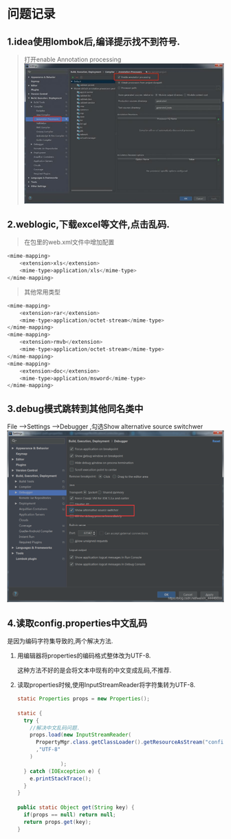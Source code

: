 # 问题记录
## 1.idea使用lombok后,编译提示找不到符号.
>打开enable Annotation processing
![lombok找不到符号解决](./picture/lombok_problem.jpeg)  

## 2.weblogic,下载excel等文件,点击乱码.
>在包里的web.xml文件中增加配置
``` java 
<mime-mapping>
    <extension>xls</extension>
    <mime-type>application/xls</mime-type>
</mime-mapping> 
```
>其他常用类型
```js 
<mime-mapping>
    <extension>rar</extension>
    <mime-type>application/octet-stream</mime-type>
</mime-mapping>
<mime-mapping>
    <extension>rmvb</extension>
    <mime-type>application/octet-stream</mime-type>
</mime-mapping>
<mime-mapping>
    <extension>doc</extension>
    <mime-type>application/msword</mime-type>
</mime-mapping>
```
## 3.debug模式跳转到其他同名类中
File -->Settings -->Debugger ,勾选Show alternative source switchwer
![debug跳转到同名类](./picture/debug_switch.png) 

## 4.读取config.properties中文乱码

是因为编码字符集导致的,两个解决方法.

1. 用编辑器将properties的编码格式整体改为UTF-8.

   这种方法不好的是会将文本中现有的中文变成乱码,不推荐.

2. 读取properties时候,使用InputStreamReader将字符集转为UTF-8.

   ```java
   static Properties props = new Properties();
   
   static {
     try {
       //解决中文乱码问题.
       props.load(new InputStreamReader(
         PropertyMgr.class.getClassLoader().getResourceAsStream("config")
         ,"UTF-8"
       )
                 );
     } catch (IOException e) {
       e.printStackTrace();
     }
   }
   
   public static Object get(String key) {
     if(props == null) return null;
     return props.get(key);
   }
   ```

   